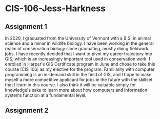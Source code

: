 # CIS-106-Jess-Harkness

## Assignment 1

In 2020, I graduated from the University of Vermont with a B.S. in animal science and a minor in wildlife biology. I have been working in the general realm of conservation biology since graduating, mostly doing fieldwork jobs. I have recently decided that I want to pivot my career trajectory into GIS, which is an increasingly important tool used in conservation work. I enrolled in Harper's GIS Certificate program in June and chose to take this course (CIS 106) as my elective for the program. Familiarity with computer programming is an in-demand skill in the field of GIS, and I hope to make myself a more competitive applicant for jobs in the future with the skillset that I learn in this course. I also think it will be valuable simply for knowledge's sake to learn more about how computers and information systems function at a fundamental level.

## Assignment 2

